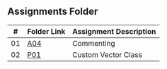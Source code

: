 ##  Assignments Folder

|   #   | Folder Link | Assignment Description |
| :---: | ----------- | ---------------------- |
|   01  |[A04](https://github.com/A-SH4W/2143-OOP-Shaw/tree/main/Assignments/A04)             |    Commenting                    |
|   02  |[P01](https://github.com/A-SH4W/2143-OOP-Shaw/tree/main/Assignments/PO1)             |    Custom Vector Class           |
